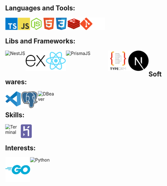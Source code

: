 ## Languages and Tools:

<a href="https://www.typescriptlang.org/" target="_blank"> <img alt="TypeScript" width="40px" align="left" src="https://raw.githubusercontent.com/devicons/devicon/9f4f5cdb393299a81125eb5127929ea7bfe42889/icons/typescript/typescript-original.svg"/> </a>
<a href="https://developer.mozilla.org/" target="_blank"> <img alt="JS" width="40px"  align="left" src="https://raw.githubusercontent.com/devicons/devicon/9f4f5cdb393299a81125eb5127929ea7bfe42889/icons/javascript/javascript-original.svg"/> </a>
<a href="https://nodejs.org/en/" target="_blank"> <img alt="NodeJS" width="40px"  align="left" src="https://raw.githubusercontent.com/devicons/devicon/9f4f5cdb393299a81125eb5127929ea7bfe42889/icons/nodejs/nodejs-original.svg"/> </a>
<a href="https://www.w3.org/html/" target="_blank"> <img alt="HTML5" width="40px"  align="left" src="https://raw.githubusercontent.com/devicons/devicon/9f4f5cdb393299a81125eb5127929ea7bfe42889/icons/html5/html5-original.svg" /> </a>
<a href="https://www.w3schools.com/css/" target="_blank"> <img alt="CSS3" width="40px"  align="left" src="https://raw.githubusercontent.com/devicons/devicon/9f4f5cdb393299a81125eb5127929ea7bfe42889/icons/css3/css3-original.svg"/></a>
<a href="https://redis.io/" target="_blank"> <img alt="Redis" align="left" width="40px" src="https://raw.githubusercontent.com/devicons/devicon/9f4f5cdb393299a81125eb5127929ea7bfe42889/icons/redis/redis-original.svg"/> </a>
<a href="https://git-scm.com/" target="_blank"> <img alt="Git" width="40px"  align="left" src="https://raw.githubusercontent.com/devicons/devicon/9f4f5cdb393299a81125eb5127929ea7bfe42889/icons/git/git-original.svg"/> </a>
<a href="https://github.com/" target="_blank"> <img alt="GitHub"  align="left" width="40px" src="https://github.com/Aakarsh-B/trying-repos/blob/master/github.svg"/> </a><br>
<br>

## Libs and Frameworks:

<a href="https://nestjs.com/" target="_blank"> <img align="left" alt="NestJS" width="65px" src="https://d33wubrfki0l68.cloudfront.net/e937e774cbbe23635999615ad5d7732decad182a/26072/logo-small.ede75a6b.svg" /></a>
<a href="https://expressjs.com/" target="_blank"> <img align="left" alt="ExpressJS" width="65px" src="https://raw.githubusercontent.com/devicons/devicon/9f4f5cdb393299a81125eb5127929ea7bfe42889/icons/express/express-original.svg" /></a>
<a href="https://reactjs.org/" target="_blank"> <img align="left" alt="ReactJS" width="65px" src="https://raw.githubusercontent.com/devicons/devicon/9f4f5cdb393299a81125eb5127929ea7bfe42889/icons/react/react-original.svg"/></a>
<a href="https://www.prisma.io/" target="_blank"> <img align="left" alt="PrismaJS" width="135px" src="https://cdn.worldvectorlogo.com/logos/prisma-2.svg"/></a>
<a href="https://typeorm.io/" target="_blank"> <img align="left" alt="TypeORM" width="65px" src="https://raw.githubusercontent.com/gustavonobreza/Gustavonobreza/main/images/TypeORM.png"/></a>
<a href="https://nextjs.org/" target="_blank"> <img align="left" alt="Nextjs" width="65px" src="https://raw.githubusercontent.com/devicons/devicon/9f4f5cdb393299a81125eb5127929ea7bfe42889/icons/nextjs/nextjs-original.svg"/></a><br>
<br>

## Softwares:

<a href="https://code.visualstudio.com/" target="_blank"> <img align="left" alt="Visual Studio Code" width="50px" src="https://raw.githubusercontent.com/devicons/devicon/9f4f5cdb393299a81125eb5127929ea7bfe42889/icons/vscode/vscode-original.svg" /></a>
<a href="https://www.postgresql.org/" target="_blank"> <img align="left" alt="PostgresSQL" width="55px" src="https://raw.githubusercontent.com/devicons/devicon/9f4f5cdb393299a81125eb5127929ea7bfe42889/icons/postgresql/postgresql-original.svg"/></a>
<a href="https://dbeaver.com/" target="_blank"> <img align="left" alt="DBeaver" width="55px" src="https://upload.wikimedia.org/wikipedia/commons/b/b5/DBeaver_logo.svg"/></a><br><br>

## Skills:

<a href="https://github.com/microsoft/terminal" target="_blank"> <img align="left" alt="Terminal" width="45px" src="https://upload.wikimedia.org/wikipedia/commons/0/01/Windows_Terminal_Logo_256x256.png"/></a>

<a href="https://www.heroku.com" target="_blank"> <img align="left" alt="Heroku" width="45px" src="https://raw.githubusercontent.com/devicons/devicon/00f02ef57fb7601fd1ddcc2fe6fe670fef3ae3e4/icons/heroku/heroku-plain.svg"/></a>
<br><br>

## Interests:

<p>
  <img alt="Golang" width="80px" align="left" src="https://raw.githubusercontent.com/gustavonobreza/Gustavonobreza/main/images/golang.svg"/> 
  <img alt="Python" width="65px" align="left" src="https://cdn3.iconfinder.com/data/icons/logos-and-brands-adobe/512/267_Python-512.png"/>
</p>

